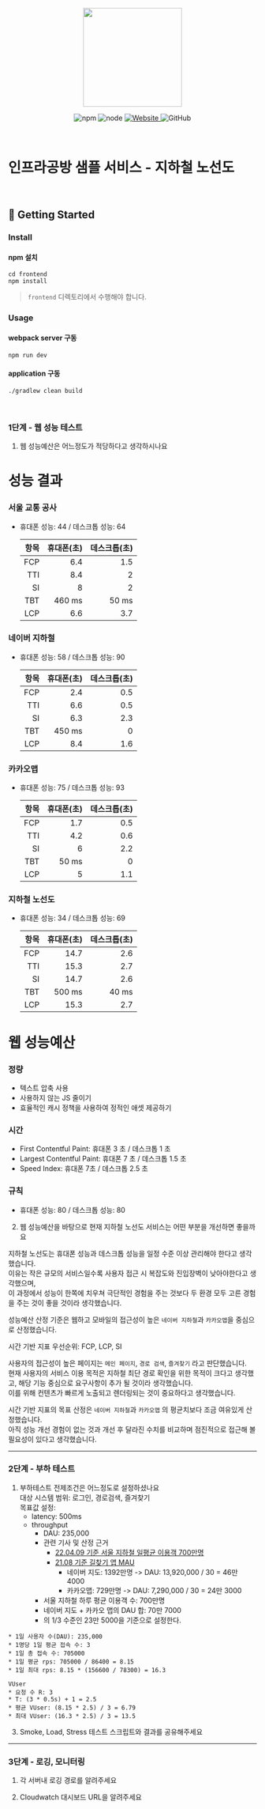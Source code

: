 <p align="center">
    <img width="200px;" src="https://raw.githubusercontent.com/woowacourse/atdd-subway-admin-frontend/master/images/main_logo.png"/>
</p>
<p align="center">
  <img alt="npm" src="https://img.shields.io/badge/npm-%3E%3D%205.5.0-blue">
  <img alt="node" src="https://img.shields.io/badge/node-%3E%3D%209.3.0-blue">
  <a href="https://edu.nextstep.camp/c/R89PYi5H" alt="nextstep atdd">
    <img alt="Website" src="https://img.shields.io/website?url=https%3A%2F%2Fedu.nextstep.camp%2Fc%2FR89PYi5H">
  </a>
  <img alt="GitHub" src="https://img.shields.io/github/license/next-step/atdd-subway-service">
</p>

<br>

# 인프라공방 샘플 서비스 - 지하철 노선도

<br>

## 🚀 Getting Started

### Install
#### npm 설치
```
cd frontend
npm install
```
> `frontend` 디렉토리에서 수행해야 합니다.

### Usage
#### webpack server 구동
```
npm run dev
```
#### application 구동
```
./gradlew clean build
```
<br>


### 1단계 - 웹 성능 테스트
1. 웹 성능예산은 어느정도가 적당하다고 생각하시나요
# 성능 결과
### 서울 교통 공사
* 휴대폰 성능: 44 / 데스크톱 성능: 64  

  |항목| 휴대폰(초) | 데스크톱(초) |
  |-------:|--------:|----:|
  | FCP|    6.4 |   1.5 |
  | TTI|    8.4 |     2 |
  | SI |      8 |     2 |
  | TBT| 460 ms | 50 ms |
  | LCP|    6.6 |    3.7 |

### 네이버 지하철
* 휴대폰 성능: 58 / 데스크톱 성능: 90

  |항목| 휴대폰(초) | 데스크톱(초) |
  |-------:|--------:|----:|
  | FCP|    2.4 |  0.5 |
  | TTI|    6.6 |  0.5 |
  | SI |    6.3 |  2.3 |
  | TBT| 450 ms |    0 |
  | LCP|    8.4 |   1.6 |

### 카카오맵
* 휴대폰 성능: 75 / 데스크톱 성능: 93

  |항목| 휴대폰(초) | 데스크톱(초) |
  |-------:|--------:|----:|
  | FCP|    1.7 |     0.5 |
  | TTI|    4.2 |     0.6 |
  | SI |      6 |     2.2 |
  | TBT|  50 ms |       0 |
  | LCP|      5 |     1.1 |

### 지하철 노선도
* 휴대폰 성능: 34 / 데스크톱 성능: 69

  |항목| 휴대폰(초) | 데스크톱(초) |
  |-------:|--------:|----:|
  | FCP|   14.7 |   2.6 |
  | TTI|   15.3 |   2.7 |
  | SI |   14.7 |   2.6 |
  | TBT| 500 ms | 40 ms |
  | LCP|   15.3 |    2.7 |

# 웹 성능예산
### 정량
* 텍스트 압축 사용
* 사용하지 않는 JS 줄이기
* 효율적인 캐시 정책을 사용하여 정적인 애셋 제공하기

### 시간
* First Contentful Paint: 휴대폰 3 초 / 데스크톱 1 초
* Largest Contentful Paint: 휴대폰 7 초 / 데스크톱 1.5 초
* Speed Index: 휴대폰 7초 / 데스크톱 2.5 초

### 규칙
* 휴대폰 성능: 80 / 데스크톱 성능: 80

2. 웹 성능예산을 바탕으로 현재 지하철 노선도 서비스는 어떤 부분을 개선하면 좋을까요

지하철 노선도는 휴대폰 성능과 데스크톱 성능을 일정 수준 이상 관리해야 한다고 생각했습니다.  
이유는 작은 규모의 서비스일수록 사용자 접근 시 복잡도와 진입장벽이 낮아야한다고 생각했으며,  
이 과정에서 성능이 한쪽에 치우쳐 극단적인 경험을 주는 것보다 두 환경 모두 고른 경험을 주는 것이 좋을 것이라 생각했습니다.   

성능예산 산정 기준은 웹하고 모바일의 접근성이 높은 `네이버 지하철`과 `카카오맵`을 중심으로 산정했습니다.  

시간 기반 지표 우선순위: FCP, LCP, SI

사용자의 접근성이 높은 페이지는 `메인 페이지`, `경로 검색`, `즐겨찾기` 라고 판단했습니다.  
현재 사용자의 서비스 이용 목적은 지하철 최단 경로 확인을 위한 목적이 크다고 생각했고, 해당 기능 중심으로 요구사항이 추가 될 것이라 생각했습니다.  
이를 위해 컨텐츠가 빠르게 노출되고 렌더링되는 것이 중요하다고 생각했습니다.  

시간 기반 지표의 목표 산정은 `네이버 지하철`과 `카카오맵` 의 평균치보다 조금 여유있게 산정했습니다.  
아직 성능 개선 경험이 없는 것과 개선 후 달라진 수치를 비교하며 점진적으로 접근해 볼 필요성이 있다고 생각했습니다.

---

### 2단계 - 부하 테스트 
1. 부하테스트 전제조건은 어느정도로 설정하셨나요  
  대상 시스템 범위: 로그인, 경로검색, 즐겨찾기  
  목표값 설정:  
    - latency: 500ms
    - throughput
      - DAU: 235,000
      - 관련 기사 및 산정 근거
        - [22.04.09 기준 서울 지하철 일평균 이용객 700만명](https://www.donga.com/news/Society/article/all/20220513/113375931/1)
        - [21.08 기준 길찾기 앱 MAU](https://blog.naver.com/rkwkrhspm/222515422896)
          - 네이버 지도: 1392만명 -> DAU: 13,920,000 / 30 = 46만 4000
          - 카카오맵: 729만명 -> DAU: 7,290,000 / 30 = 24만 3000
      - 서울 지하철 하루 평균 이용객 수: 700만명
      - 네이버 지도 + 카카오 맵의 DAU 합: 70만 7000
      - 의 1/3 수준인 23만 5000을 기준으로 설정한다.
```PlainText
* 1일 사용자 수(DAU): 235,000
* 1명당 1일 평균 접속 수: 3
* 1일 총 접속 수: 705000
* 1일 평균 rps: 705000 / 86400 = 8.15
* 1일 최대 rps: 8.15 * (156600 / 78300) = 16.3

VUser
* 요청 수 R: 3
* T: (3 * 0.5s) + 1 = 2.5
* 평균 VUser: (8.15 * 2.5) / 3 = 6.79
* 최대 VUser: (16.3 * 2.5) / 3 = 13.5 
```

3. Smoke, Load, Stress 테스트 스크립트와 결과를 공유해주세요

---

### 3단계 - 로깅, 모니터링
1. 각 서버내 로깅 경로를 알려주세요

2. Cloudwatch 대시보드 URL을 알려주세요
